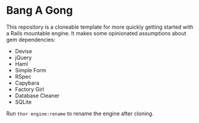 # Bang A Gong

This repository is a cloneable template for more quickly getting started
with a Rails mountable engine. It makes some opinionated assumptions about gem
dependencies:

* Devise
* jQuery
* Haml
* Simple Form
* RSpec
* Capybara
* Factory Girl
* Database Cleaner
* SQLite

Run `thor engine:rename` to rename the engine after cloning.
